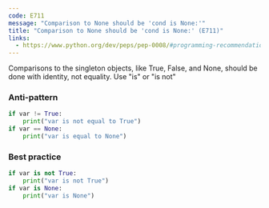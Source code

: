 ```yaml
---
code: E711
message: "Comparison to None should be 'cond is None:'"
title: "Comparison to None should be 'cond is None:' (E711)"
links:
  - https://www.python.org/dev/peps/pep-0008/#programming-recommendations
---
```


Comparisons to the singleton objects, like True, False, and None, should be done with identity, not equality. Use "is" or "is not"

### Anti-pattern

```python
if var != True:
    print("var is not equal to True")
if var == None:
    print("var is equal to None")
```

### Best practice

```python
if var is not True:
    print("var is not True")
if var is None:
    print("var is None")
```
